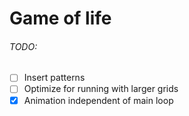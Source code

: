 # Game of life
###### TODO: 
- [ ] Insert patterns
- [ ] Optimize for running with larger grids
- [x] Animation independent of main loop
